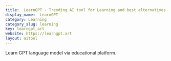```yaml
---
title:  LearnGPT - Trending AI tool for Learning and best alternatives
display_name:  LearnGPT
category: Learning
category_slug: learning
key: learngpt_art
website: https://learngpt.art
layout: aitool
---
```


Learn GPT language model via educational platform.
